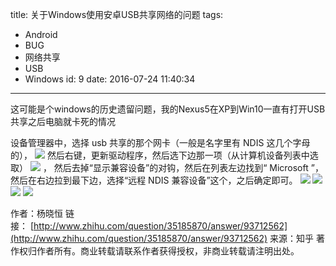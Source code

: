 title: 关于Windows使用安卓USB共享网络的问题
tags:
  - Android
  - BUG
  - 网络共享
  - USB
  - Windows
id: 9
date: 2016-07-24 11:40:34
---

这可能是个windows的历史遗留问题，我的Nexus5在XP到Win10一直有打开USB共享之后电脑就卡死的情况

<!--more-->

设备管理器中，选择 usb 共享的那个网卡（一般是名字里有 NDIS 这几个字母的）， [![](https://ooo.0o0.ooo/2016/05/11/5732c2c42afa1.png)](https://ooo.0o0.ooo/2016/05/11/5732c2c42afa1.png)
然后右键，更新驱动程序，然后选下边那一项（从计算机设备列表中选取） [![](https://ooo.0o0.ooo/2016/05/11/5732c2c458b71.png)](https://ooo.0o0.ooo/2016/05/11/5732c2c458b71.png) ，
然后去掉“显示兼容设备”的对钩，然后在列表左边找到“ Microsoft ”，然后在右边拉到最下边，选择“远程 NDIS 兼容设备”这个，之后确定即可。 [![](https://ooo.0o0.ooo/2016/05/11/5732c2c461bee.png)](https://ooo.0o0.ooo/2016/05/11/5732c2c461bee.png)
[![](https://ooo.0o0.ooo/2016/05/11/5732c2c4a5811.png)](https://ooo.0o0.ooo/2016/05/11/5732c2c4a5811.png)
[![](https://ooo.0o0.ooo/2016/05/11/5732c2c4b7e83.png)](https://ooo.0o0.ooo/2016/05/11/5732c2c4b7e83.png)
[![](https://ooo.0o0.ooo/2016/05/11/5732c2c4c5d8b.png)](https://ooo.0o0.ooo/2016/05/11/5732c2c4c5d8b.png)

作者：杨晓恒
链接： [http://www.zhihu.com/question/35185870/answer/93712562](http://www.zhihu.com/question/35185870/answer/93712562)
来源：知乎
著作权归作者所有。商业转载请联系作者获得授权，非商业转载请注明出处。